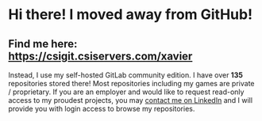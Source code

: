 # Hi there! I moved away from GitHub!
## Find me here: https://csigit.csiservers.com/xavier

Instead, I use my self-hosted GitLab community edition. I have over **135** repositories stored there! Most repositories including my games are private / proprietary. If you are an employer and would like to request read-only access to my proudest projects, you may [contact me on LinkedIn](https://www.linkedin.com/in/xavier-bergeron-bb5032123/) and I will provide you with login access to browse my repositories.
